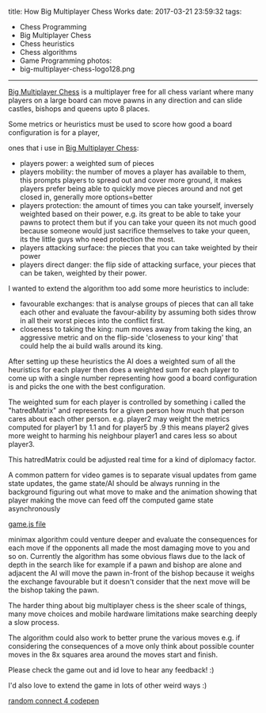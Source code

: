 title: How Big Multiplayer Chess Works
date: 2017-03-21 23:59:32
tags:
- Chess Programming
- Big Multiplayer Chess
- Chess heuristics
- Chess algorithms
- Game Programming
photos:
- big-multiplayer-chess-logo128.png
---

[Big Multiplayer Chess](http://BigMultiplayerChess.com) is a multiplayer free for all chess variant where many players on a large board can move pawns in any direction and can slide castles, bishops and queens upto 8 places.

Some metrics or heuristics must be used to score how good a board configuration is for a player,

ones that i use in [Big Multiplayer Chess](http://BigMultiplayerChess.com):
* players power:  a weighted sum of pieces
* players mobility: the number of moves a player has available to them, this prompts players to spread out and cover more ground, it makes players prefer being able to quickly move pieces around and not get closed in, generally more options=better
* players protection: the amount of times you can take yourself, inversely weighted based on their power, e.g. its great to be able to take your pawns to protect them but if you can take your queen its not much good because someone would just sacrifice themselves to take your queen, its the little guys who need protection the most.
* players attacking surface: the pieces that you can take weighted by their power
* players direct danger: the flip side of attacking surface, your pieces that can be taken, weighted by their power.

I wanted to extend the algorithm too add some more heuristics to include:

* favourable exchanges: that is analyse groups of pieces that can all take each other and evaluate the favour-ability by assuming both sides throw in all their worst pieces into the conflict first.
* closeness to taking the king: num moves away from taking the king, an aggressive metric and on the flip-side 'closeness to your king' that could help the ai build walls around its king.



After setting up these heuristics the AI does a weighted sum of all the heuristics for each player then does a weighted sum for each player to come up with a single number representing how good a board configuration is and picks the one with the best configuration.

The weighted sum for each player is controlled by something i called the "hatredMatrix" and represents for a given person how much that person cares about each other person. e.g. player2 may weight the metrics computed for player1 by 1.1 and for player5 by .9 this means player2 gives more weight to harming his neighbour player1 and cares less so about player3. 

This hatredMatrix could be adjusted real time for a kind of diplomacy factor.

A common pattern for video games is to separate visual updates from game state updates, the game state/AI should be always running in the background figuring out what move to make and the animation showing that player making the move can feed off the computed game state asynchronously


[game.js file](https://github.com/lee101/mmochess/blob/master/static/js/game.js)

minimax algorithm could venture deeper and evaluate the consequences for each move if the opponents all made the most damaging move to you and so on. 
Currently the algorithm has some obvious flaws due to the lack of depth in the search like for example if a pawn and bishop are alone and adjacent the AI will move the pawn in-front of the bishop because it weighs the exchange favourable but it doesn't consider that the next move will be the bishop taking the pawn.


The harder thing about big multiplayer chess is the sheer scale of things, many move choices and mobile hardware limitations make searching deeply a slow process.

The algorithm could also work to better prune the various moves e.g. if considering the consequences of a move only think about possible counter moves in the 8x squares area around the moves start and finish.

Please check the game out and id love to hear any feedback! :)

I'd also love to extend the game in lots of other weird ways :)

[random connect 4 codepen](https://codepen.io/lonekorean/project/editor/ZGpqVX/)

<script async src="//pagead2.googlesyndication.com/pagead/js/adsbygoogle.js"></script>
<script>
  (adsbygoogle = window.adsbygoogle || []).push({
    google_ad_client: "ca-pub-5596537144732543",
    enable_page_level_ads: true
  });
</script>
